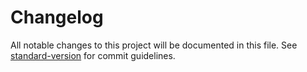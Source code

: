 # Changelog

All notable changes to this project will be documented in this file.
See [standard-version] for commit guidelines.

[standard-version]: https://github.com/conventional-changelog/standard-version
